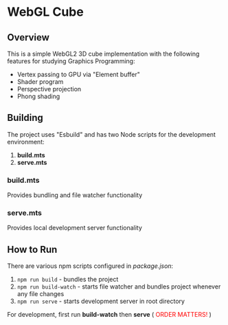 # WebGL Cube

## Overview
This is a simple WebGL2 3D cube implementation with the following features for studying Graphics Programming:
- Vertex passing to GPU via "Element buffer"
- Shader program
- Perspective projection
- Phong shading

## Building

The project uses "Esbuild" and has two Node scripts for the development environment:
1. **build.mts**
2. **serve.mts**

### build.mts
Provides bundling and file watcher functionality

### serve.mts
Provides local development server functionality

## How to Run

There are various npm scripts configured in *package.json*:
1. ```npm run build``` - bundles the project
2. ```npm run build-watch``` - starts file watcher and bundles project whenever any file changes
3. ```npm run serve``` - starts development server in root directory

For development, first run **build-watch** then **serve** ( <span style="color: red">ORDER MATTERS!</span> )